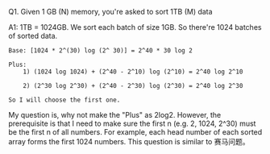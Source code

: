 Q1. Given 1 GB (N) memory, you're asked to sort 1TB (M) data

A1: 1TB = 1024GB. We sort each batch of size 1GB.  So there're 1024 batches of sorted data.

    Base: [1024 * 2^(30) log (2^ 30)] = 2^40 * 30 log 2
    
    Plus: 
        1) (1024 log 1024) + (2^40 - 2^10) log (2^10) = 2^40 log 2^10
        
        2) (2^30 log 2^30) + (2^40 - 2^30) log (2^30) = 2^40 log 2^30
    
    So I will choose the first one.
    
My question is, why not make the "Plus" as 2log2. However, the prerequisite is that I need to make sure the first n (e.g. 2, 1024, 2^30) must be the first n of all numbers. For example, each head number of each sorted array forms the first 1024 numbers. This question is similar to 赛马问题。
